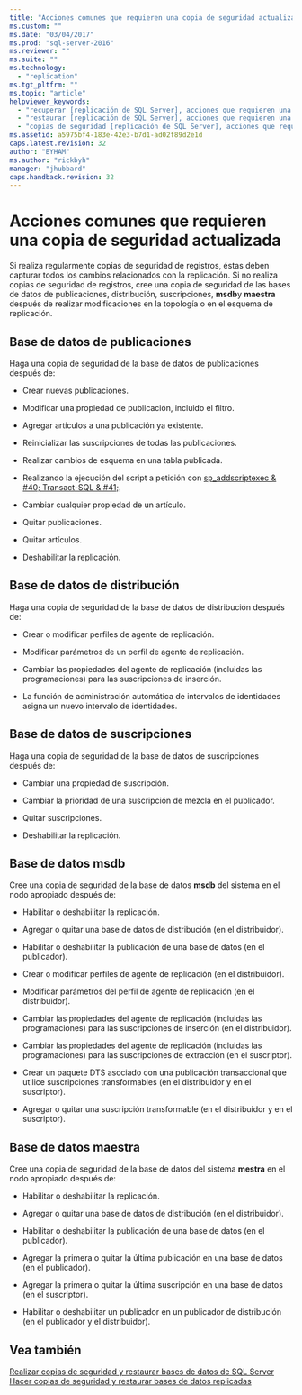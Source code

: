 ```yaml
---
title: "Acciones comunes que requieren una copia de seguridad actualizada | Microsoft Docs"
ms.custom: ""
ms.date: "03/04/2017"
ms.prod: "sql-server-2016"
ms.reviewer: ""
ms.suite: ""
ms.technology: 
  - "replication"
ms.tgt_pltfrm: ""
ms.topic: "article"
helpviewer_keywords: 
  - "recuperar [replicación de SQL Server], acciones que requieren una copia de seguridad"
  - "restaurar [replicación de SQL Server], acciones que requieren una copia de seguridad"
  - "copias de seguridad [replicación de SQL Server], acciones que requieren una copia de seguridad"
ms.assetid: a5975bf4-183e-42e3-b7d1-ad02f89d2e1d
caps.latest.revision: 32
author: "BYHAM"
ms.author: "rickbyh"
manager: "jhubbard"
caps.handback.revision: 32
---
```

# Acciones comunes que requieren una copia de seguridad actualizada
  Si realiza regularmente copias de seguridad de registros, éstas deben capturar todos los cambios relacionados con la replicación. Si no realiza copias de seguridad de registros, cree una copia de seguridad de las bases de datos de publicaciones, distribución, suscripciones, **msdb**y **maestra** después de realizar modificaciones en la topología o en el esquema de replicación.  
  
## Base de datos de publicaciones  
 Haga una copia de seguridad de la base de datos de publicaciones después de:  
  
-   Crear nuevas publicaciones.  
  
-   Modificar una propiedad de publicación, incluido el filtro.  
  
-   Agregar artículos a una publicación ya existente.  
  
-   Reinicializar las suscripciones de todas las publicaciones.  
  
-   Realizar cambios de esquema en una tabla publicada.  
  
-   Realizando la ejecución del script a petición con [sp_addscriptexec & #40; Transact-SQL & #41;](../../../relational-databases/system-stored-procedures/sp-addscriptexec-transact-sql.md).  
  
-   Cambiar cualquier propiedad de un artículo.  
  
-   Quitar publicaciones.  
  
-   Quitar artículos.  
  
-   Deshabilitar la replicación.  
  
## Base de datos de distribución  
 Haga una copia de seguridad de la base de datos de distribución después de:  
  
-   Crear o modificar perfiles de agente de replicación.  
  
-   Modificar parámetros de un perfil de agente de replicación.  
  
-   Cambiar las propiedades del agente de replicación (incluidas las programaciones) para las suscripciones de inserción.  
  
-   La función de administración automática de intervalos de identidades asigna un nuevo intervalo de identidades.  
  
## Base de datos de suscripciones  
 Haga una copia de seguridad de la base de datos de suscripciones después de:  
  
-   Cambiar una propiedad de suscripción.  
  
-   Cambiar la prioridad de una suscripción de mezcla en el publicador.  
  
-   Quitar suscripciones.  
  
-   Deshabilitar la replicación.  
  
## Base de datos msdb  
 Cree una copia de seguridad de la base de datos **msdb** del sistema en el nodo apropiado después de:  
  
-   Habilitar o deshabilitar la replicación.  
  
-   Agregar o quitar una base de datos de distribución (en el distribuidor).  
  
-   Habilitar o deshabilitar la publicación de una base de datos (en el publicador).  
  
-   Crear o modificar perfiles de agente de replicación (en el distribuidor).  
  
-   Modificar parámetros del perfil de agente de replicación (en el distribuidor).  
  
-   Cambiar las propiedades del agente de replicación (incluidas las programaciones) para las suscripciones de inserción (en el distribuidor).  
  
-   Cambiar las propiedades del agente de replicación (incluidas las programaciones) para las suscripciones de extracción (en el suscriptor).  
  
-   Crear un paquete DTS asociado con una publicación transaccional que utilice suscripciones transformables (en el distribuidor y en el suscriptor).  
  
-   Agregar o quitar una suscripción transformable (en el distribuidor y en el suscriptor).  
  
## Base de datos maestra  
 Cree una copia de seguridad de la base de datos del sistema **mestra** en el nodo apropiado después de:  
  
-   Habilitar o deshabilitar la replicación.  
  
-   Agregar o quitar una base de datos de distribución (en el distribuidor).  
  
-   Habilitar o deshabilitar la publicación de una base de datos (en el publicador).  
  
-   Agregar la primera o quitar la última publicación en una base de datos (en el publicador).  
  
-   Agregar la primera o quitar la última suscripción en una base de datos (en el suscriptor).  
  
-   Habilitar o deshabilitar un publicador en un publicador de distribución (en el publicador y el distribuidor).  
  
## Vea también  
 [Realizar copias de seguridad y restaurar bases de datos de SQL Server](../../../relational-databases/backup-restore/back-up-and-restore-of-sql-server-databases.md)   
 [Hacer copias de seguridad y restaurar bases de datos replicadas](../../../relational-databases/replication/administration/back-up-and-restore-replicated-databases.md)  
  
  